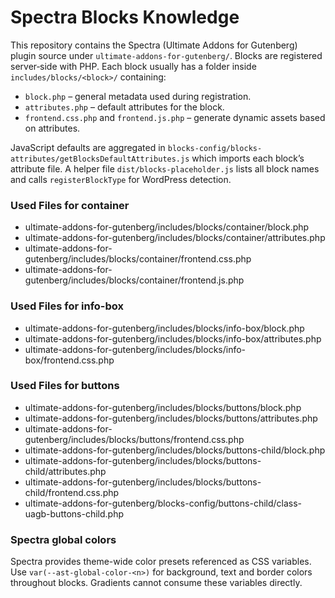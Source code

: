 # Spectra Blocks Knowledge

This repository contains the Spectra (Ultimate Addons for Gutenberg) plugin source under `ultimate-addons-for-gutenberg/`.
Blocks are registered server‑side with PHP. Each block usually has a folder inside `includes/blocks/<block>/` containing:

- `block.php` – general metadata used during registration.
- `attributes.php` – default attributes for the block.
- `frontend.css.php` and `frontend.js.php` – generate dynamic assets based on attributes.

JavaScript defaults are aggregated in `blocks-config/blocks-attributes/getBlocksDefaultAttributes.js` which imports each block’s attribute file. A helper file `dist/blocks-placeholder.js` lists all block names and calls `registerBlockType` for WordPress detection.

### Used Files for container
- ultimate-addons-for-gutenberg/includes/blocks/container/block.php
- ultimate-addons-for-gutenberg/includes/blocks/container/attributes.php
- ultimate-addons-for-gutenberg/includes/blocks/container/frontend.css.php
- ultimate-addons-for-gutenberg/includes/blocks/container/frontend.js.php

### Used Files for info-box
- ultimate-addons-for-gutenberg/includes/blocks/info-box/block.php
- ultimate-addons-for-gutenberg/includes/blocks/info-box/attributes.php
- ultimate-addons-for-gutenberg/includes/blocks/info-box/frontend.css.php

### Used Files for buttons
- ultimate-addons-for-gutenberg/includes/blocks/buttons/block.php
- ultimate-addons-for-gutenberg/includes/blocks/buttons/attributes.php
- ultimate-addons-for-gutenberg/includes/blocks/buttons/frontend.css.php
- ultimate-addons-for-gutenberg/includes/blocks/buttons-child/block.php
- ultimate-addons-for-gutenberg/includes/blocks/buttons-child/attributes.php
- ultimate-addons-for-gutenberg/includes/blocks/buttons-child/frontend.css.php
- ultimate-addons-for-gutenberg/blocks-config/buttons-child/class-uagb-buttons-child.php

### Spectra global colors
Spectra provides theme-wide color presets referenced as CSS variables.
Use `var(--ast-global-color-<n>)` for background, text and border colors
throughout blocks. Gradients cannot consume these variables directly.
